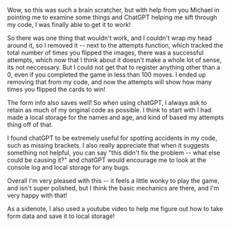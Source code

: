 Wow, so this was such a brain scratcher, but with help from you Michael in pointing me to examine some things and ChatGPT helping me sift through my code, I was finally able to get it to work!

So there was one thing that wouldn't work, and I couldn't wrap my head around it, so I removed it -- next to the attempts function, which tracked the total number of times you flipped the images, there was a successful attempts, which now that I think about it doesn't make a whole lot of sense, its not neccessary. But I could not get that to register anything other than a 0, even if you completed the game in less than 100 moves. I ended up removing that from my code, and now the attempts will show how many times you flipped the cards to win!

The form info also saves well! So when using chatGPT, I always ask to retain as much of my original code as possible. I think to start with I had made a local storage for the names and age, and kind of based my attempts thing off of that.

I found chatGPT to be extremely useful for spotting accidents in my code, such as missing brackets. I also really appreciate that when it suggests something not helpful, you can say "this didn't fix the problem -- what else could be causing it?" and chatGPT would encourage me to look at the console log and local storage for any bugs. 

Overall I'm very pleased with this -- it feels a little wonky to play the game, and isn't super polished, but I think the basic mechanics are there, and I'm very happy with that!

As a sidenote, I also used a youtube video to help me figure out how to take form data and save it to local storage!